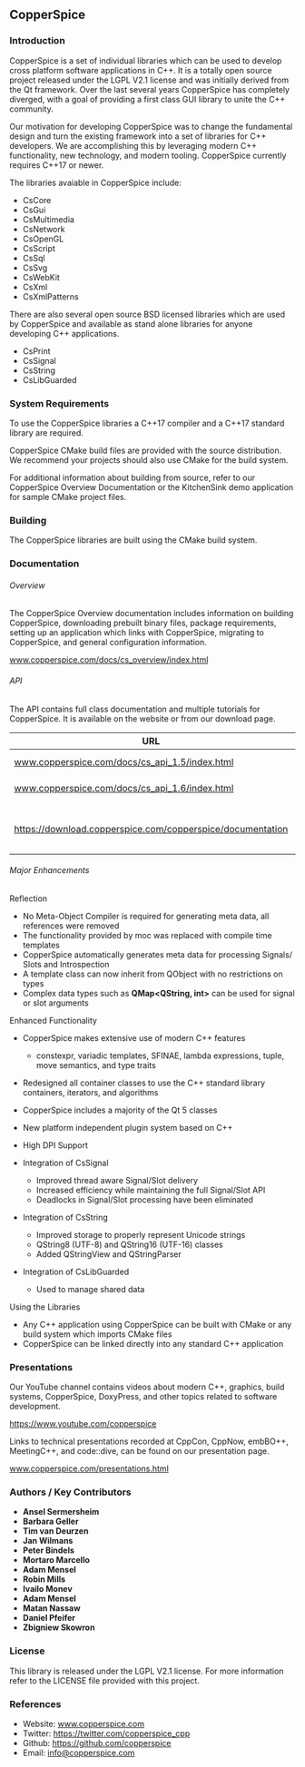 ## CopperSpice

### Introduction

CopperSpice is a set of individual libraries which can be used to develop cross platform software
applications in C++. It is a totally open source project released under the LGPL V2.1 license and was
initially derived from the Qt framework. Over the last several years CopperSpice has completely diverged,
with a goal of providing a first class GUI library to unite the C++ community.

Our motivation for developing CopperSpice was to change the fundamental design and turn the existing
framework into a set of libraries for C++ developers. We are accomplishing this by leveraging modern C++
functionality, new technology, and modern tooling. CopperSpice currently requires C++17 or newer.

The libraries avaiable in CopperSpice include:

 * CsCore
 * CsGui
 * CsMultimedia
 * CsNetwork
 * CsOpenGL
 * CsScript
 * CsSql
 * CsSvg
 * CsWebKit
 * CsXml
 * CsXmlPatterns

There are also several open source BSD licensed libraries which are used by CopperSpice and available as stand
alone libraries for anyone developing C++ applications.

 * CsPrint
 * CsSignal
 * CsString
 * CsLibGuarded


### System Requirements

To use the CopperSpice libraries a C++17 compiler and a C++17 standard library are required.

CopperSpice CMake build files are provided with the source distribution. We recommend your projects should also use
CMake for the build system.

For additional information about building from source, refer to our CopperSpice Overview Documentation or the
KitchenSink demo application for sample CMake project files.


### Building

The CopperSpice libraries are built using the CMake build system.


### Documentation

###### Overview

The CopperSpice Overview documentation includes information on building CopperSpice, downloading prebuilt binary
files, package requirements, setting up an application which links with CopperSpice, migrating to CopperSpice, and
general configuration information.

www.copperspice.com/docs/cs_overview/index.html


###### API

The API contains full class documentation and multiple tutorials for CopperSpice. It is available on the website or
from our download page.


|URL      |Description|
|---------|-----------|
|www.copperspice.com/docs/cs_api_1.5/index.html|CopperSpice 1.5  (stable)|
|www.copperspice.com/docs/cs_api_1.6/index.html|CopperSpice 1.6|
|         |           |
|https://download.copperspice.com/copperspice/documentation|Overview and API (tar and zip formats)|


###### Major Enhancements

Reflection
 * No Meta-Object Compiler is required for generating meta data, all references were removed
 * The functionality provided by moc was replaced with compile time templates
 * CopperSpice automatically generates meta data for processing Signals/ Slots and Introspection
 * A template class can now inherit from QObject with no restrictions on types
 * Complex data types such as **QMap&lt;QString, int&gt;** can be used for signal or slot arguments

Enhanced Functionality
 * CopperSpice makes extensive use of modern C++ features
   * constexpr, variadic templates, SFINAE, lambda expressions, tuple, move semantics, and type traits
 * Redesigned all container classes to use the C++ standard library containers, iterators, and algorithms
 * CopperSpice includes a majority of the Qt 5 classes
 * New platform independent plugin system based on C++
 * High DPI Support

 * Integration of CsSignal
   * Improved thread aware Signal/Slot delivery
   * Increased efficiency while maintaining the full Signal/Slot API
   * Deadlocks in Signal/Slot processing have been eliminated
 * Integration of CsString
   * Improved storage to properly represent Unicode strings
   * QString8 (UTF-8) and QString16 (UTF-16) classes
   * Added QStringView and QStringParser
 * Integration of CsLibGuarded
   * Used to manage shared data

Using the Libraries
 * Any C++ application using CopperSpice can be built with CMake or any build system which imports CMake files
 * CopperSpice can be linked directly into any standard C++ application


### Presentations

Our YouTube channel contains videos about modern C++, graphics, build systems, CopperSpice, DoxyPress, and other
topics related to software development.

https://www.youtube.com/copperspice


Links to technical presentations recorded at CppCon, CppNow, embBO++, MeetingC++, and code::dive, can be
found on our presentation page.

www.copperspice.com/presentations.html



### Authors / Key Contributors

* **Ansel Sermersheim**
* **Barbara Geller**
* **Tim van Deurzen**
* **Jan Wilmans**
* **Peter Bindels**
* **Mortaro Marcello**
* **Adam Mensel**
* **Robin Mills**
* **Ivailo Monev**
* **Adam Mensel**
* **Matan Nassaw**
* **Daniel Pfeifer**
* **Zbigniew Skowron**



### License

This library is released under the LGPL V2.1 license. For more information refer to the LICENSE file provided with
this project.


### References

* Website: www.copperspice.com
* Twitter: https://twitter.com/copperspice_cpp
* Github:  https://github.com/copperspice
* Email:   info@copperspice.com

